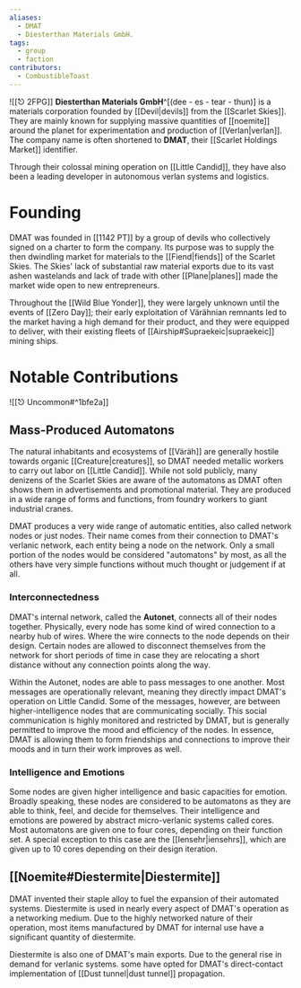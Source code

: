```yaml
---
aliases:
  - DMAT
  - Diesterthan Materials GmbH.
tags:
  - group
  - faction
contributors:
  - CombustibleToast
---
```

![[⎋ 2FPG]]
**Diesterthan Materials GmbH**^[(dee - es - tear - thun)] is a materials corporation founded by [[Devil|devils]] from the [[Scarlet Skies]]. They are mainly known for supplying massive quantities of [[noemite]] around the planet for experimentation and production of [[Verlan|verlan]]. The company name is often shortened to **DMAT**, their [[Scarlet Holdings Market]] identifier. 

Through their colossal mining operation on [[Little Candid]], they have also been a leading developer in autonomous verlan systems and logistics. 
# Founding
DMAT was founded in [[1142 PT]] by a group of devils who collectively signed on a charter to form the company. Its purpose was to supply the then dwindling market for materials to the [[Fiend|fiends]] of the Scarlet Skies. The Skies' lack of substantial raw material exports due to its vast ashen wastelands and lack of trade with other [[Plane|planes]] made the market wide open to new entrepreneurs. 

Throughout the [[Wild Blue Yonder]], they were largely unknown until the events of [[Zero Day]]; their early exploitation of Värähnian remnants led to the market having a high demand for their product, and they were equipped to deliver, with their existing fleets of [[Airship#Supraekeic|supraekeic]] mining ships.
# Notable Contributions
![[⎋ Uncommon#^1bfe2a]]
## Mass-Produced Automatons
The natural inhabitants and ecosystems of [[Väräh]] are generally hostile towards organic [[Creature|creatures]], so DMAT needed metallic workers to carry out labor on [[Little Candid]]. While not sold publicly, many denizens of the Scarlet Skies are aware of the automatons as DMAT often shows them in advertisements and promotional material. They are produced in a wide range of forms and functions, from foundry workers to giant industrial cranes. 

DMAT produces a very wide range of automatic entities, also called network nodes or just nodes. Their name comes from their connection to DMAT's verlanic network, each entity being a node on the network. Only a small portion of the nodes would be considered "automatons" by most, as all the others have very simple functions without much thought or judgement if at all.
### Interconnectedness
DMAT's internal network, called the **Autonet**, connects all of their nodes together. Physically, every node has some kind of wired connection to a nearby hub of wires. Where the wire connects to the node depends on their design. Certain nodes are allowed to disconnect themselves from the network for short periods of time in case they are relocating a short distance without any connection points along the way. 

Within the Autonet, nodes are able to pass messages to one another. Most messages are operationally relevant, meaning they directly impact DMAT's operation on Little Candid. Some of the messages, however, are between higher-intelligence nodes that are communicating socially. This social communication is highly monitored and restricted by DMAT, but is generally permitted to improve the mood and efficiency of the nodes. In essence, DMAT is allowing them to form friendships and connections to improve their moods and in turn their work improves as well. 
### Intelligence and Emotions
Some nodes are given higher intelligence and basic capacities for emotion. Broadly speaking, these nodes are considered to be automatons as they are able to think, feel, and decide for themselves. Their intelligence and emotions are powered by abstract micro-verlanic systems called cores. Most automatons are given one to four cores, depending on their function set. A special exception to this case are the [[Iensehr|iensehrs]], which are given up to 10 cores depending on their design iteration. 

## [[Noemite#Diestermite|Diestermite]]
DMAT invented their staple alloy to fuel the expansion of their automated systems. Diestermite is used in nearly every aspect of DMAT's operation as a networking medium. Due to the highly networked nature of their operation, most items manufactured by DMAT for internal use have a significant quantity of diestermite.

Diestermite is also one of DMAT's main exports. Due to the general rise in demand for verlanic systems. some have opted for DMAT's direct-contact implementation of [[Dust tunnel|dust tunnel]] propagation. 
